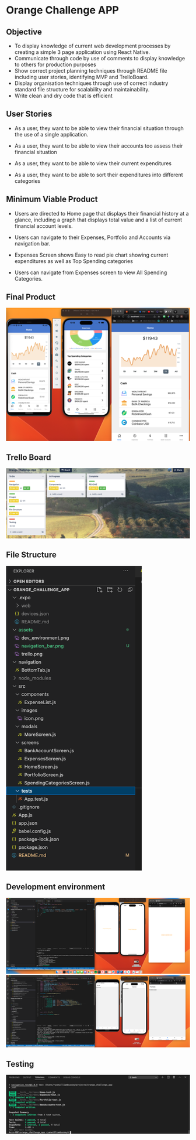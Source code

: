# Orange Challenge APP

## Objective

- To display knowledge of current web development processes by creating a simple 3 page application using React Native.
- Communicate through code by use of comments to display knowledge to others for production purposes
- Show correct project planning techniques through README file including user stories, identifying MVP and TrelloBoard.
- Display organisation techniques through use of correct industry standard file structure for scalability and maintainability.
- Write clean and dry code that is efficient

## User Stories

- As a user, they want to be able to view their financial situation through the use of a single application.

- As a user, they want to be able to view their accounts too assess their financial situation

- As a user, they want to be able to view their current expenditures

- As a user, they want to be able to sort their expenditures into different categories

## Minimum Viable Product

- Users are directed to Home page that displays their financial history at a glance, including a graph that displays total value and a list of current financial account levels.

- Users can navigate to their Expenses, Portfolio and Accounts via navigation bar.

- Expenses Screen shows Easy to read pie chart showing current expenditures as well as Top Spending categories

- Users can navigate from Expenses screen to view All Spending Categories.

## Final Product

![final_product](./app/assets/images/final_product.png)

## Trello Board

![Trello](./app/assets/images/trello.png)

## File Structure

![file_structure](./app/assets/images/file_structure.png)

## Development environment

![dev_env](./app/assets/images/dev_environment.png)
![nav](./assets/images/navigation_bar.png)

## Testing

![testing](./app/assets/images/tests.png)
